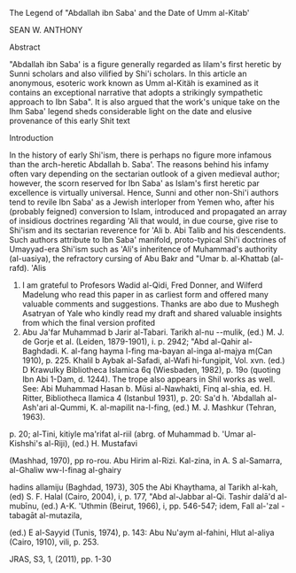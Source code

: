 The Legend of "Abdallah ibn Saba' and the Date of Umm al-Kitab'

SEAN W. ANTHONY

Abstract

"Abdallah ibn Saba' is a figure generally regarded as lilam's first heretic by Sunni scholars and also vilified by Shi'i scholars. In this article an anonymous, esoteric work known as Umm al-Kitäh is examined as it contains an exceptional narrative that adopts a strikingly sympathetic approach to Ibn Saba". It is also argued that the work's unique take on the Ihm Saba' legend sheds considerable light on the date and elusive provenance of this early Shit text

Introduction

In the history of early Shi'ism, there is perhaps no figure more infamous than the arch-heretic Abdallah b. Saba'. The reasons behind his infamy often vary depending on the sectarian outlook of a given medieval author; however, the scorn reserved for Ibn Saba' as Islam's first heretic par excellence is virtually universal. Hence, Sunni and other non-Shi'i authors tend to revile Ibn Saba' as a Jewish interloper from Yemen who, after his (probably feigned) conversion to Islam, introduced and propagated an array of insidious doctrines regarding 'Ali that would, in due course, give rise to Shi'ism and its sectarian reverence for 'Ali b. Abi Talib and his descendents. Such authors attribute to Ibn Saba' manifold, proto-typical Shi'i doctrines of Umayyad-era Shi'ism such as 'Ali's inheritence of Muhammad's authority (al-uasiya), the refractory cursing of Abu Bakr and "Umar b. al-Khattab (al-rafd). 'Alis

1. I am grateful to Profesors Wadid al-Qidi, Fred Donner, and Wilferd Madelung who read this paper in as carliest form and offered many valuable comments and suggestions. Thanks are abo due to Mushegh Asatryan of Yale who kindly read my draft and shared valuable insights from which the final version profited 
2. Abu Ja'far Muhammad b Jarir al-Tabari. Tarikh al-nu --mulik, (ed.) M. J. de Gorje et al. (Leiden, 1879-1901), i. p. 2942; "Abd al-Qahir al-Baghdadi. K. al-fang hayma l-fing ma-bayan al-inga al-majya m(Can 1910), p. 225. Khalil b Aybak al-Safadi, al-Wafi hi-fungipit, Vol. xvn. (ed.) D Krawulky Bibliotheca Islamica 6q (Wiesbaden, 1982), p. 19o (quoting Ibn Abi 1-Dam, d. 1244). The trope also appears in Shil works as well. See: Abi Muhammad Hasan b. Müsi al-Nawhakti, Finq al-shia, ed. H. Ritter, Bibliotheca Ilamica 4 (Istanbul 1931), p. 20: Sa'd h. 'Abdallah al-Ash'ari al-Qummi, K. al-mapilit na-l-fing, (ed.) M. J. Mashkur (Tehran, 1963).

p. 20; al-Tini, kitiyle ma'rifat al-riil (abrg. of Muhammad b. 'Umar al-Kishshi's al-Riji), (ed.) H. Mustafavi

(Mashhad, 1970), pp ro-rou. Abu Hirim al-Rizi. Kal-zina, in A. S al-Samarra, al-Ghaliw ww-l-finag al-ghairy

hadins allamiju (Baghdad, 1973), 305 the Abi Khaythama, al Tarikh al-kah, (ed) S. F. Halal (Cairo, 2004), i, p. 177, "Abd al-Jabbar al-Qi. Tashir dalā'd al-mubīnu, (ed.) A-K. 'Uthmin (Beirut, 1966), i, pp. 546-547; idem, Fall al-'zal -tabagāt al-mutazila,

(ed.) E al-Sayyid (Tunis, 1974), p. 143: Abu Nu'aym al-fahini, Hlut al-aliya (Cairo, 1910), vili, p. 253.

JRAS, S3, 1, (2011), pp. 1-30